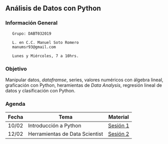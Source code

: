 ## Análisis de Datos con Python

### Información General

```
   Grupo: DABT032019

   L. en C.C. Manuel Soto Romero
   manumsr93@gmail.com

   Lunes y Miércoles, 7 a 10hrs.
```

### Objetivo

Manipular datos, *dataframse*, series, valores numéricos con álgebra lineal, graficación con Python, heramientas de *Data Analysis*, regresión lineal de datos y clasificación con Python.

### Agenda

| Fecha | Tema                                             | Material |
|-------|--------------------------------------------------|----------|
| 10/02 | Introducción a Python                            | [Sesión 1](Sesion-01/) |
| 12/02 | Herramientas de Data Scientist                   | [Sesión 2](Sesion-02/) |
